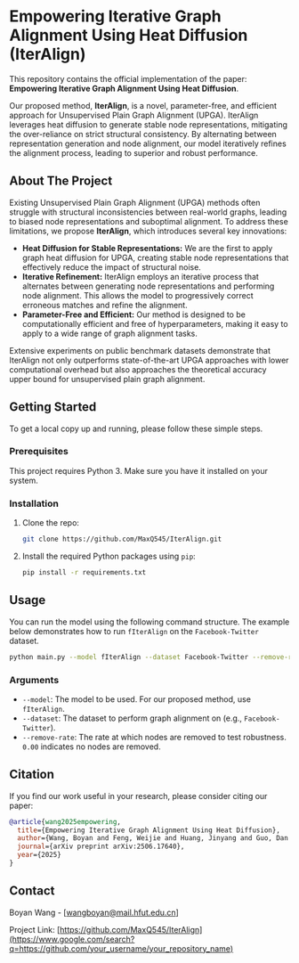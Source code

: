 # Empowering Iterative Graph Alignment Using Heat Diffusion (IterAlign)

This repository contains the official implementation of the paper: **Empowering Iterative Graph Alignment Using Heat Diffusion**.

Our proposed method, **IterAlign**, is a novel, parameter-free, and efficient approach for Unsupervised Plain Graph Alignment (UPGA). IterAlign leverages heat diffusion to generate stable node representations, mitigating the over-reliance on strict structural consistency. By alternating between representation generation and node alignment, our model iteratively refines the alignment process, leading to superior and robust performance.

## About The Project

Existing Unsupervised Plain Graph Alignment (UPGA) methods often struggle with structural inconsistencies between real-world graphs, leading to biased node representations and suboptimal alignment. To address these limitations, we propose **IterAlign**, which introduces several key innovations:

  * **Heat Diffusion for Stable Representations:** We are the first to apply graph heat diffusion for UPGA, creating stable node representations that effectively reduce the impact of structural noise.
  * **Iterative Refinement:** IterAlign employs an iterative process that alternates between generating node representations and performing node alignment. This allows the model to progressively correct erroneous matches and refine the alignment.
  * **Parameter-Free and Efficient:** Our method is designed to be computationally efficient and free of hyperparameters, making it easy to apply to a wide range of graph alignment tasks.

Extensive experiments on public benchmark datasets demonstrate that IterAlign not only outperforms state-of-the-art UPGA approaches with lower computational overhead but also approaches the theoretical accuracy upper bound for unsupervised plain graph alignment.

## Getting Started

To get a local copy up and running, please follow these simple steps.

### Prerequisites

This project requires Python 3. Make sure you have it installed on your system.

### Installation

1.  Clone the repo:
    ```sh
    git clone https://github.com/MaxQ545/IterAlign.git
    ```
2.  Install the required Python packages using `pip`:
    ```sh
    pip install -r requirements.txt
    ```

## Usage

You can run the model using the following command structure. The example below demonstrates how to run `fIterAlign` on the `Facebook-Twitter` dataset.

```sh
python main.py --model fIterAlign --dataset Facebook-Twitter --remove-rate 0.00
```

### Arguments

  * `--model`: The model to be used. For our proposed method, use `fIterAlign`.
  * `--dataset`: The dataset to perform graph alignment on (e.g., `Facebook-Twitter`).
  * `--remove-rate`: The rate at which nodes are removed to test robustness. `0.00` indicates no nodes are removed.

## Citation

If you find our work useful in your research, please consider citing our paper:

```bibtex
@article{wang2025empowering,
  title={Empowering Iterative Graph Alignment Using Heat Diffusion},
  author={Wang, Boyan and Feng, Weijie and Huang, Jinyang and Guo, Dan and Liu, Zhi},
  journal={arXiv preprint arXiv:2506.17640},
  year={2025}
}
```

## Contact

Boyan Wang - [wangboyan@mail.hfut.edu.cn]

Project Link: [https://github.com/MaxQ545/IterAlign](https://www.google.com/search?q=https://github.com/your_username/your_repository_name)